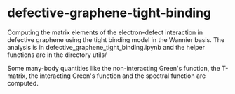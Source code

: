 # defective-graphene-tight-binding
Computing the matrix elements of the electron-defect interaction in defective graphene using the tight binding model in the Wannier basis. The analysis is in defective_graphene_tight_binding.ipynb and the helper functions are in the directory utils/

Some many-body quantities like the non-interacting Green's function, the T-matrix, the interacting Green's function and the spectral function are computed.
